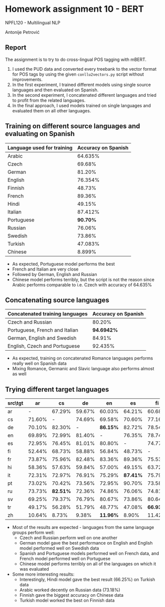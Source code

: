 # Homework assignment 10 - BERT

NPFL120 - Multilingual NLP

Antonije Petrović

## Report

The assignment is to try to do cross-lingual POS tagging with mBERT.

1. I used the PUD data and converted every treebank to the vector format for POS tags by using the given `conllu2vectors.py` script without improvements.
2. In the first experiment, I trained different models using single source languages and then evaluated on Spanish.
3. In the second experiment, I concatenated different languages and tried to profit from the related languages.
4. In the final approach, I used models trained on single languages and evaluated them on all other languages.


## Training on different source languages and evaluating on Spanish

| Language used for training | Accuracy on Spanish |
| -------------------------- | ------------------- |
| Arabic                     | 64.635%             |
| Czech                      | 69.68%              |
| German                     | 81.20%              |
| English                    | 76.354%             |
| Finnish                    | 48.73%              |
| French                     | 89.36%              |
| Hindi                      | 49.15%              |
| Italian                    | 87.412%             |
| Portuguese                 | **90.70%**          |
| Russian                    | 76.06%              |
| Swedish                    | 73.86%              |
| Turkish                    | 47.083%             |
| Chinese                    | 8.899%              |

- As expected, Portuguese model performs the best
- French and Italian are very close
- Followed by German, English and Russian
- Chinese model performs terribly, but the script is not the reason since Arabic performs comparable to i.e. Czech with accuracy of 64.635%

## Concatenating source languages

| Concatenated training languages | Accuracy on Spanish |
| ------------------------------- | ------------------- |
| Czech and Russian               | 80.20%              |
| Portuguese, French and Italian  | **94.6942%**        |
| German, English and Swedish     | 84.91%              |
| English, Czech and Portuguese   | 92.435%             |

- As expected, training on concatenated Romance languages performs really well on Spanish data
- Mixing Romance, Germanic and Slavic language also performs almost as well


## Trying different target languages 

| src\tgt | ar     | cs         | de     | en         | es         | fi         | fr         | hi     | it     | pt         | ru         | sv         | tr         | zh         |
| ------- | ------ | ---------- | ------ | ---------- | ---------- | ---------- | ---------- | ------ | ------ | ---------- | ---------- | ---------- | ---------- | ---------- |
| ar      | -      | 67.29%     | 59.67% | 60.03%     | 64.21%     | 60.68%     | 59.34%     | 59.73% | 57.53% | 64.64%     | **73.18%** | 63.69%     | 55.29%     | 28.57%     |
| cs      | 71.60% | -          | 74.69% | 69.58%     | 70.60%     | 77.16%     | 67.84%     | 64.44% | 67.91% | 69.87%     | **85.57%** | 78.68%     | 71.10%     | 42.86%     |
| de      | 70.10% | 82.30%     | -      | **86.15%** | 82.72%     | 78.54%     | 80.96%     | 64.44% | 83.87% | 78.69%     | 80.86%     | 83.14%     | 72.01%     | 71.43%     |
| en      | 69.89% | 72.99%     | 81.40% | -          | 76.35%     | 78.74%     | 75.68%     | 66.76% | 75.41% | 77.55%     | 80.67%     | **82.09%** | 68.07%     | 42.86%     |
| es      | 72.95% | 76.45%     | 81.01% | 80.80%     | -          | 74.77%     | **93.24%** | 59.05% | 88.51% | 93.04%     | 80.53%     | 78.85%     | 64.90%     | 42.86%     |
| fi      | 52.44% | 68.73%     | 58.88% | 56.84%     | 48.73%     | -          | 50.99%     | 54.11% | 55.31% | 50.93%     | 66.66%     | 64.95%     | 66.34%     | **71.43%** |
| fr      | 73.87% | 75.96%     | 82.48% | 83.36%     | 89.36%     | 75.53%     | -          | 64.25% | 86.62% | **89.55%** | 80.39%     | 78.81%     | 67.81%     | 57.14%     |
| hi      | 58.36% | 57.63%     | 59.84% | 57.00%     | 49.15%     | 63.72%     | 51.46%     | -      | 52.87% | 53.98%     | 64.54%     | 56.77%     | **66.25%** | 28.57%     |
| it      | 72.31% | 72.97%     | 76.91% | 75.29%     | **87.41%** | 75.79%     | 86.15%     | 59.12% | -      | 82.08%     | 77.33%     | 74.49%     | 57.67%     | 57.14%     |
| pt      | 73.02% | 70.42%     | 73.56% | 72.95%     | 90.70%     | 73.58%     | **91.00%** | 61.63% | 84.38% | -          | 77.52%     | 71.83%     | 64.30%     | 42.86%     |
| ru      | 73.73% | **82.51%** | 72.36% | 74.86%     | 76.06%     | 74.81%     | 68.29%     | 57.50% | 75.43% | 71.09%     | -          | 77.22%     | 67.07%     | 42.86%     |
| sv      | 69.25% | 79.37%     | 76.79% | 80.67%     | 73.86%     | 80.64%     | 70.44%     | 59.82% | 76.65% | 70.79%     | **80.96%** | -          | 67.05%     | 57.14%     |
| tr      | 49.17% | 56.28%     | 51.79% | 48.77%     | 47.08%     | **66.93%** | 48.09%     | 61.34% | 51.25% | 49.85%     | 61.47%     | 52.49%     | -          | 42.86%     |
| zh      | 10.64% | 8.73%      | 9.38%  | **11.96%** | 8.90%      | 11.42%     | 8.41%      | 6.51%  | 9.23%  | 7.61%      | 8.59%      | 11.77%     | 8.12%      | -          |

- Most of the results are expected - languages from the same language groups perform well:
  - Czech and Russian perform well on one another
  - German model gave the best performance on English and English model performed well on Swedish data
  - Spanish and Portuguese models performed well on French data, and French model performed well on Portuguese
  - Chinese model performs terribly on all of the languages on which it was evaluated
- Some more interesting results:
  - Interestingly, Hindi model gave the best result (66.25%) on Turkish data
  - Arabic worked decently on Russian data (73.18%)
  - Finnish gave the biggest accuracy on Chinese data
  - Turkish model worked the best on Finnish data